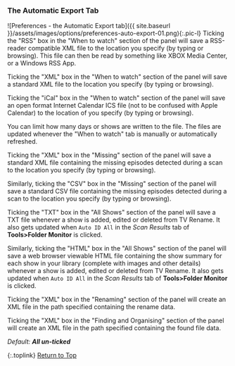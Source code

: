 <!-- START PREFERENCES {AUTOMATIC EXPORT TAB]  -->
### The Automatic Export Tab

![Preferences - the Automatic Export tab]({{ site.baseurl }}/assets/images/options/preferences-auto-export-01.png){:.pic-l}
Ticking the "RSS" box in the "When to watch" section of the panel will save a RSS-reader compatible XML file to the location you specify (by typing or browsing). This file can then be read by something like XBOX Media Center, or a Windows RSS App.

Ticking the "XML" box in the "When to watch" section of the panel will save a standard XML file to the location you specify (by typing or browsing).

Ticking the "iCal" box in the "When to watch" section of the panel will save an open format Internet Calendar ICS file (not to be confused with Apple Calendar) to the location of you specify (by typing or browsing).

You can limit how many days or shows are written to the file. The files are updated whenever the "When to watch" tab is manually or automatically refreshed.

Ticking the "XML" box in the "Missing" section of the panel will save a standard XML file containing the missing episodes detected during a scan to the location you specify (by typing or browsing).


Similarly, ticking the "CSV" box in the "Missing" section of the panel will save a standard CSV file containing the missing episodes detected during a scan to the location you specify (by typing or browsing).

Ticking the "TXT" box in the "All Shows" section of the panel will save a TXT file whenever a show is added, edited or deleted from TV Rename. It also gets updated when `Auto ID All` in the *Scan Results* tab of **Tools>Folder Monitor** is clicked.

Similarly, ticking the "HTML" box in the "All Shows" section of the panel will save a web browser viewable HTML file containing the show summary for each show in your library (complete with images and other details) whenever a show is added, edited or deleted from TV Rename. It also gets updated when `Auto ID All` in the *Scan Results* tab of **Tools>Folder Monitor** is clicked.

Ticking the "XML" box in the "Renaming" section of the panel will create an XML file in the path specified containing the rename data.

Ticking the "XML" box in the "Finding and Organising" section of the panel will create an XML file in the path specified containing the found file data.


_Default:_ _**All un-ticked**_

{:.toplink}
[Return to Top]()
<!-- END PREFERENCES {AUTOMATIC EXPORT TAB] -- -->
